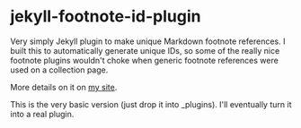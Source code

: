# jekyll-footnote-id-plugin
Very simply Jekyll plugin to make unique Markdown footnote references. I built this to automatically generate unique IDs, so some of the really nice footnote plugins wouldn't choke when generic footnote references were used on a collection page.

More details on it on [my site](https://ryantoohil.com/2017/07/building-a-jekyll-plugin.html).

This is the very basic version (just drop it into _plugins). I'll eventually turn it into a real plugin.
